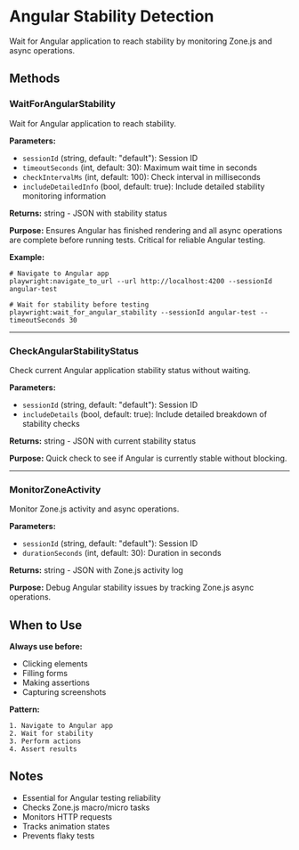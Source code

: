 # Angular Stability Detection

Wait for Angular application to reach stability by monitoring Zone.js and async operations.

## Methods

### WaitForAngularStability
Wait for Angular application to reach stability.

**Parameters:**
- `sessionId` (string, default: "default"): Session ID
- `timeoutSeconds` (int, default: 30): Maximum wait time in seconds
- `checkIntervalMs` (int, default: 100): Check interval in milliseconds
- `includeDetailedInfo` (bool, default: true): Include detailed stability monitoring information

**Returns:** string - JSON with stability status

**Purpose:**
Ensures Angular has finished rendering and all async operations are complete before running tests. Critical for reliable Angular testing.

**Example:**
```
# Navigate to Angular app
playwright:navigate_to_url --url http://localhost:4200 --sessionId angular-test

# Wait for stability before testing
playwright:wait_for_angular_stability --sessionId angular-test --timeoutSeconds 30
```

---

### CheckAngularStabilityStatus
Check current Angular application stability status without waiting.

**Parameters:**
- `sessionId` (string, default: "default"): Session ID
- `includeDetails` (bool, default: true): Include detailed breakdown of stability checks

**Returns:** string - JSON with current stability status

**Purpose:**
Quick check to see if Angular is currently stable without blocking.

---

### MonitorZoneActivity
Monitor Zone.js activity and async operations.

**Parameters:**
- `sessionId` (string, default: "default"): Session ID
- `durationSeconds` (int, default: 30): Duration in seconds

**Returns:** string - JSON with Zone.js activity log

**Purpose:**
Debug Angular stability issues by tracking Zone.js async operations.

## When to Use

**Always use before:**
- Clicking elements
- Filling forms
- Making assertions
- Capturing screenshots

**Pattern:**
```
1. Navigate to Angular app
2. Wait for stability
3. Perform actions
4. Assert results
```

## Notes

- Essential for Angular testing reliability
- Checks Zone.js macro/micro tasks
- Monitors HTTP requests
- Tracks animation states
- Prevents flaky tests
